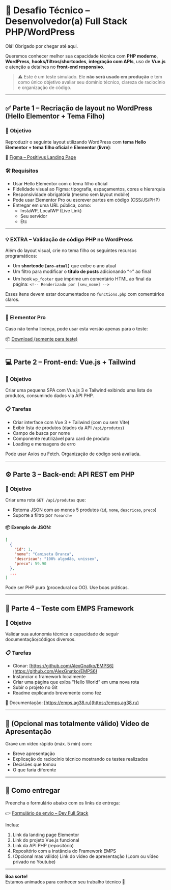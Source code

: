 # 🧪 Desafio Técnico – Desenvolvedor(a) Full Stack PHP/WordPress

Olá! Obrigado por chegar até aqui.

Queremos conhecer melhor sua capacidade técnica com **PHP moderno**, **WordPress**, **hooks/filtros/shortcodes**, **integração com APIs**, uso de **Vue.js** e atenção a detalhes no **front-end responsivo**.

> ⚠️ Este é um teste simulado. Ele **não será usado em produção** e tem como único objetivo avaliar seu domínio técnico, clareza de raciocínio e organização de código.

---

## ✅ Parte 1 – Recriação de layout no WordPress (Hello Elementor + Tema Filho)

### 🎯 Objetivo

Reproduzir o seguinte layout utilizando WordPress com **tema Hello Elementor + tema filho oficial** e **Elementor (livre)**:

🔗 [Figma – Positivus Landing Page](https://www.figma.com/design/044YZ9Nh2LITD4OtzTNYja/Positivus-Landing-Page-Design--Community-?t=btGYEgQJ3URdWUEh-0)

### 🛠 Requisitos

- Usar Hello Elementor com o tema filho oficial
- Fidelidade visual ao Figma: tipografia, espaçamentos, cores e hierarquia
- Responsividade obrigatória (mesmo sem layout mobile)
- Pode usar Elementor Pro ou escrever partes em código (CSS/JS/PHP)
- Entregar em uma URL pública, como:
  - InstaWP, LocalWP (Live Link)
  - Seu servidor
  - Etc

---

### 💡 EXTRA – Validação de código PHP no WordPress

Além do layout visual, crie no tema filho os seguintes recursos programáticos:

- Um **shortcode `[ano-atual]`** que exibe o ano atual
- Um filtro para modificar o **título de posts** adicionando “⭐” ao final
- Um hook `wp_footer` que imprime um comentário HTML ao final da página: `<!-- Renderizado por [seu_nome] -->`

Esses itens devem estar documentados no `functions.php` com comentários claros.

---

### 🔑 Elementor Pro

Caso não tenha licença, pode usar esta versão apenas para o teste:

📦 [Download (somente para teste)](https://drive.google.com/file/d/1wyNaDfLTuK-G2GXsMAbCIF_9kRVDfxol/view?usp=sharing)

---

## 💻 Parte 2 – Front-end: Vue.js + Tailwind

### 🎯 Objetivo

Criar uma pequena SPA com Vue.js 3 e Tailwind exibindo uma lista de produtos, consumindo dados via API PHP.

### 📋 Tarefas

- Criar interface com Vue 3 + Tailwind (com ou sem Vite)
- Exibir lista de produtos (dados da API `/api/produtos`)
- Campo de busca por nome
- Componente reutilizável para card de produto
- Loading e mensagens de erro

Pode usar Axios ou Fetch. Organização de código será avaliada.

---

## ⚙️ Parte 3 – Back-end: API REST em PHP

### 🎯 Objetivo

Criar uma rota `GET /api/produtos` que:

- Retorna JSON com ao menos 5 produtos (`id`, `nome`, `descricao`, `preco`)
- Suporte a filtro por `?search=`

#### 📦 Exemplo de JSON:

```json
[
  {
    "id": 1,
    "nome": "Camiseta Branca",
    "descricao": "100% algodão, unissex",
    "preco": 59.90
  },
  ...
]
```

Pode ser PHP puro (procedural ou OO). Use boas práticas.

---

## 🧩 Parte 4 – Teste com EMPS Framework

### 🎯 Objetivo

Validar sua autonomia técnica e capacidade de seguir documentação/códigos diversos.

### 📋 Tarefas

- Clonar: [https://github.com/AlexGnatko/EMPS6](https://github.com/AlexGnatko/EMPS6)
- Instanciar o framework localmente
- Criar uma página que exiba “Hello World” em uma nova rota
- Subir o projeto no Git
- Readme explicando brevemente como fez

📘 Documentação: [https://emps.ag38.ru](https://emps.ag38.ru)

---

## 🎥 (Opcional mas totalmente válido) Vídeo de Apresentação

Grave um vídeo rápido (máx. 5 min) com:

- Breve apresentação
- Explicação do raciocínio técnico mostrando os testes realizados
- Decisões que tomou
- O que faria diferente

---

## 📩 Como entregar

Preencha o formulário abaixo com os links de entrega:

👉 [Formulário de envio – Dev Full Stack](https://forms.gle/3aiw4cAqVHaZrgNG8)

Inclua:

1. Link da landing page Elementor
2. Link do projeto Vue.js funcional
3. Link da API PHP (repositório)
4. Repositório com a instância do Framework EMPS
5. (Opcional mas válido) Link do vídeo de apresentação (Loom ou vídeo privado no Youtube)

---

**Boa sorte!**  
Estamos animados para conhecer seu trabalho técnico 🚀
